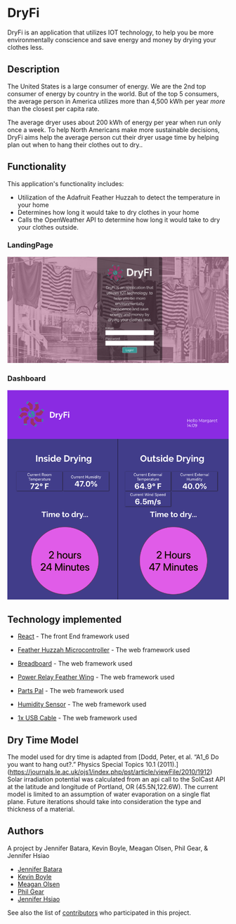 # DryFi

 DryFi is an application that utilizes IOT technology, to help you be more environmentally conscience and save energy and money by drying your clothes less.

## Description
The United States is a large consumer of energy. We are the 2nd top consumer of energy by country in the world. But of the top 5 consumers, the average person in America utilizes more than 4,500 kWh per year *more* than the closest per capita rate. 

The average dryer uses about 200 kWh of energy per year when run only once a week. To help North Americans make more sustainable decisions, DryFi aims help the average person cut their dryer usage time by helping plan out when to hang their clothes out to dry.. 

## Functionality
This application's functionality includes:
* Utilization of the Adafruit Feather Huzzah to detect the temperature in your home 
* Determines how long it would take to dry clothes in your home 
* Calls the OpenWeather API to determine how long it would take to dry your clothes outside. 

### LandingPage 
![Alt text](readme.screenshots/DryFiLandingPage.png?raw=true "DryFi-LandingPage")

### Dashboard 
![Alt text](readme.screenshots/DryFiDash.png?raw=true "DryFi-Dashboard")

## Technology implemented 

* [React](https://reactjs.org/) - The front End framework used

* [Feather Huzzah Microcontroller](https://www.adafruit.com/product/3213) - The web framework used
* [Breadboard](https://www.adafruit.com/product/64) - The web framework used
* [Power Relay Feather Wing](https://www.adafruit.com/product/3191) - The web framework used
* [Parts Pal](https://www.adafruit.com/product/2975) - The web framework used
* [Humidity Sensor](https://www.adafruit.com/product/385) - The web framework used
* [1x USB Cable](https://www.adafruit.com/product/189) - The web framework used

## Dry Time Model
The model used for dry time is adapted from [Dodd, Peter, et al. “A1_6 Do you want to hang out?.” Physics Special Topics 10.1 (2011).] (https://journals.le.ac.uk/ojs1/index.php/pst/article/viewFile/2010/1912) Solar irradiation potential was calculated from an api call to the SolCast API at the latitude and longitude of Portland, OR (45.5N,122.6W). The current model is limited to an assumption of water evaporation on a single flat plane. Future iterations should take into consideration the type and thickness of a material.

## Authors

A project by Jennifer Batara, Kevin Boyle, Meagan Olsen, Phil Gear, & Jennifer Hsiao

* [Jennifer Batara](https://github.com/jbatara) 
* [Kevin Boyle](https://github.com/lemurriot) 
* [Meagan Olsen](https://github.com/olsenme) 
* [Phil Gear](https://github.com/philgear) 
* [Jennifer Hsiao](https://github.com/hsiaochimai)


See also the list of [contributors](https://github.com/your/project/contributors) who participated in this project.
